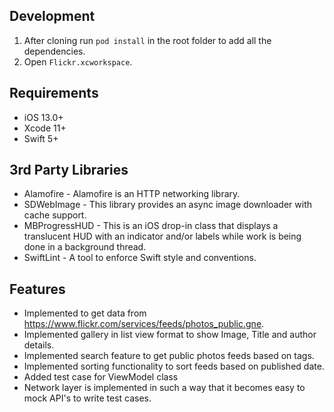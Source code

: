 ## Development
1. After cloning run `pod install` in the root folder to add all the dependencies.
2. Open `Flickr.xcworkspace`.

## Requirements
- iOS 13.0+ 
- Xcode 11+
- Swift 5+

## 3rd Party Libraries
- Alamofire - Alamofire is an HTTP networking library.
- SDWebImage - This library provides an async image downloader with cache support.
- MBProgressHUD - This is an iOS drop-in class that displays a translucent HUD with an indicator and/or labels while work is being done in a background thread.
- SwiftLint - A tool to enforce Swift style and conventions.

## Features
- Implemented to get data from https://www.flickr.com/services/feeds/photos_public.gne.
- Implemented gallery in list view format to show Image, Title and author details.
- Implemented search feature to get public photos feeds based on tags.
- Implemented sorting functionality to sort feeds based on published date.
- Added test case for ViewModel class
- Network layer is implemented in such a way that it becomes easy to mock API's to write test cases.
